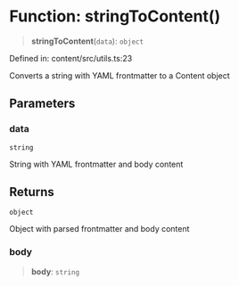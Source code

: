 # Function: stringToContent()

> **stringToContent**(`data`): `object`

Defined in: content/src/utils.ts:23

Converts a string with YAML frontmatter to a Content object

## Parameters

### data

`string`

String with YAML frontmatter and body content

## Returns

`object`

Object with parsed frontmatter and body content

### body

> **body**: `string`
